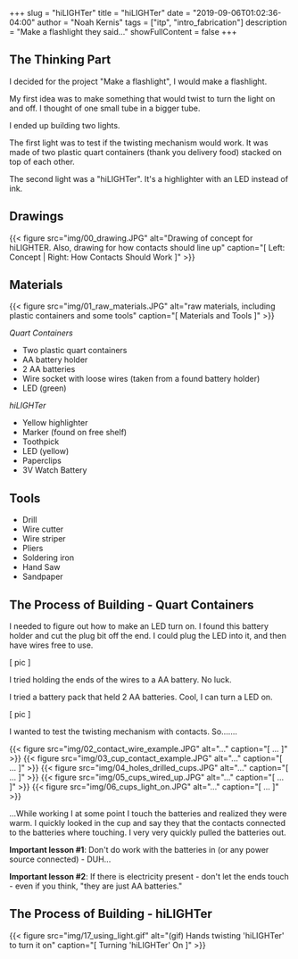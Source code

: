 +++
slug = "hiLIGHTer"
title = "hiLIGHTer"
date = "2019-09-06T01:02:36-04:00"
author = "Noah Kernis"
tags = ["itp", "intro_fabrication"]
description = "Make a flashlight they said..."
showFullContent = false
+++

## The Thinking Part

I decided for the project "Make a flashlight", I would make a flashlight. 

My first idea was to make something that would twist to turn the light on and off. I thought of one small tube in a bigger tube.

I ended up building two lights. 

The first light was to test if the twisting mechanism would work. It was made of two plastic quart containers (thank you delivery food) stacked on top of each other.

The second light was a "hiLIGHTer". It's a highlighter with an LED instead of ink. 

## Drawings

{{< figure src="img/00_drawing.JPG" alt="Drawing of concept for hiLIGHTER. Also, drawing for how contacts should line up" caption="[ Left: Concept | Right: How Contacts Should Work ]" >}}

## Materials

{{< figure src="img/01_raw_materials.JPG" alt="raw materials, including plastic containers and some tools" caption="[ Materials and Tools ]" >}}

*Quart Containers* 

- Two plastic quart containers
- AA battery holder
- 2 AA batteries
- Wire socket with loose wires (taken from a found battery holder)
- LED (green)
  
  
*hiLIGHTer* 

- Yellow highlighter
- Marker (found on free shelf)
- Toothpick
- LED (yellow)
- Paperclips
- 3V Watch Battery

## Tools

- Drill
- Wire cutter
- Wire striper
- Pliers
- Soldering iron
- Hand Saw
- Sandpaper

## The Process of Building - Quart Containers

I needed to figure out how to make an LED turn on. I found this battery holder and cut the plug bit off the end. I could plug the LED into it, and then have wires free to use. 

[ pic ]

I tried holding the ends of the wires to a AA battery. No luck.

I tried a battery pack that held 2 AA batteries. Cool, I can turn a LED on.

[ pic ]

I wanted to test the twisting mechanism with contacts. So.......

{{< figure src="img/02_contact_wire_example.JPG" alt="..." caption="[ ... ]" >}}
{{< figure src="img/03_cup_contact_example.JPG" alt="..." caption="[ ... ]" >}}
{{< figure src="img/04_holes_drilled_cups.JPG" alt="..." caption="[ ... ]" >}}
{{< figure src="img/05_cups_wired_up.JPG" alt="..." caption="[ ... ]" >}}
{{< figure src="img/06_cups_light_on.JPG" alt="..." caption="[ ... ]" >}}



...While working I at some point I touch the batteries and realized they were warm. I quickly looked in the cup and say they that the contacts connected to the batteries where touching. I very very quickly pulled the batteries out. 

**Important lesson #1**: Don't do work with the batteries in (or any power source connected) - DUH...

**Important lesson #2**: If there is electricity present - don't let the ends touch - even if you think, "they are just AA batteries."

## The Process of Building - hiLIGHTer

{{< figure src="img/17_using_light.gif" alt="(gif) Hands twisting 'hiLIGHTer' to turn it on" caption="[ Turning 'hiLIGHTer' On ]" >}}

